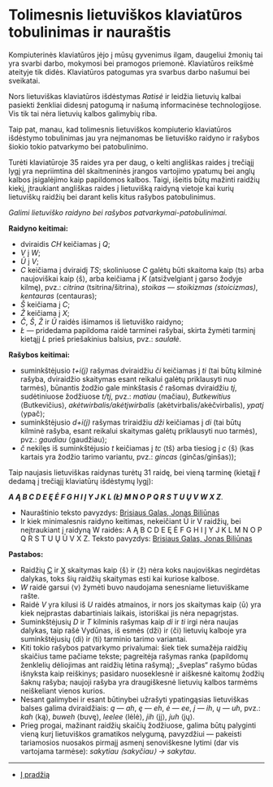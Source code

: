 
# Tolimesnis lietuviškos klaviatūros tobulinimas ir nauraštis

Kompiuterinės klaviatūros įėjo į mūsų gyvenimus ilgam, daugeliui žmonių tai yra svarbi darbo, mokymosi bei pramogos priemonė. Klaviatūros reikšmė ateityje tik didės. Klaviatūros patogumas yra svarbus darbo našumui bei sveikatai.

Nors lietuviškas klaviatūros išdėstymas _Ratisė_ ir leidžia lietuvių kalbai pasiekti ženkliai didesnį patogumą ir našumą informacinėse technologijose. Vis tik tai nėra lietuvių kalbos galimybių riba.

Taip pat, manau, kad tolimesnis lietuviškos kompiuterio klaviatūros išdėstymo tobulinimas jau yra neįmanomas be lietuviško raidyno ir rašybos šiokio tokio patvarkymo bei patobulinimo.

Turėti klaviatūroje 35 raides yra per daug, o kelti angliškas raides į trečiąjį lygį yra nepriimtina dėl skaitmeninės įrangos vartojimo ypatumų bei anglų kalbos įsigalėjimo kaip papildomos kalbos. Taigi, išeitis būtų mažinti raidžių kiekį, įtraukiant angliškas raides į lietuvišką raidyną vietoje kai kurių lietuviškų raidžių bei darant kelis kitus rašybos patobulinimus.

_Galimi lietuviško raidyno bei rašybos patvarkymai-patobulinimai._

__Raidyno keitimai:__

- dviraidis _CH_ keičiamas į _Q_;
-  _V_ į _W_;
-  _Ū_ į _V_;
- _C_ keičiama į dviraidį _TS_; skoliniuose _C_ galėtų būti skaitoma kaip ⟨ts⟩ arba naujoviškai kaip ⟨š⟩, arba keičiama į _K_ (atsižvelgiant į garso žodyje kilmę), pvz.: _citrina_ ⟨tsitrina/šitrina⟩, _stoikas — stoikizmas (stoicizmas)_, _kentauras_ (centauras);
- _Š_ keičiama į _C_;
- _Ž_ keičiama į _X_;
- _Č_, _Š_, _Ž_ ir _Ū_ raidės išimamos iš lietuviško raidyno;
- _Ł_ — pridedama papildoma raidė tarminei rašybai, skirta žymėti tarminį kietąjį _L_ prieš priešakinius balsius, pvz.: _saulałė_.

__Rašybos keitimai:__

- suminkštėjusio _t+i(j)_ rašymas dviraidžiu _či_ keičiamas į _ti_ (tai būtų kilminė rašyba, dviraidžio skaitymas esant reikalui galėtų priklausyti nuo tarmės), būnantis žodžio gale minkštasis _č_ rašomas dviraidžiu _tj_, sudėtiniuose žodžiuose _t/tj_, pvz.: _matiau_ ⟨mačiau⟩, _Butkewitius_ ⟨Butkevičius⟩, _akėtwirbalis/akėtjwirbalis_ (akėtvirbalis/akėčvirbalis), _ypatj_ ⟨ypač⟩;
- suminkštėjusio _d+i(j)_ rašymas triraidžiu _dži_ keičiamas į _di_ (tai būtų kilminė rašyba, esant reikalui skaitymas galėtų priklausyti nuo tarmės), pvz.: _gaudiau_ ⟨gaudžiau⟩;
- _č_ nekilęs iš suminkštėjusio _t_ keičiamas į _tc_ ⟨tš⟩ arba tiesiog į _c_ ⟨š⟩ (kas kartais yra žodžio tarimo variantu, pvz.: _gincas_ ⟨ginčas/ginšas⟩);

Taip naujasis lietuviškas raidynas turėtų 31 raidę, bei vieną tarminę (kietąjį _ł_ dedamą į trečiąjį klaviatūrų išdėstymų lygį):

___A Ą B C D E Ę Ė F G H I Į Y J K L (Ł) M N O P Q R S T U Ų V W X Z___.

- Nauraštinio teksto pavyzdys: [Brisiaus Galas, Jonas Biliūnas](brisiaus-galas-nauractiu.txt)
- Ir kiek minimalesnis raidyno keitimas, nekeičiant Ū ir V raidžių, bei neįtraukiant į raidyną W raidės: A Ą B C D E Ę Ė F G H I Į Y J K L M N O P Q R S T U Ų Ū V X Z. Teksto pavyzdys: [Brisiaus Galas, Jonas Biliūnas](brisiaus-galas-nauractiu-2.txt)

__Pastabos:__
+ Raidžių [C](https://en.wikipedia.org/wiki/C) ir [X](https://en.wikipedia.org/wiki/X) skaitymas kaip ⟨š⟩ ir ⟨ž⟩ nėra koks naujoviškas negirdėtas dalykas, toks šių raidžių skaitymas esti kai kuriose kalbose.
+ _W_ raidė garsui ⟨v⟩ žymėti buvo naudojama senesniame lietuviškame rašte.
+ Raidė _V_ yra kilusi iš _U_ raidės atmainos, ir nors jos skaitymas kaip ⟨ū⟩ yra kiek neįprastas dabartiniais laikais, istoriškai jis nėra nepagrįstas.
+ Suminkštėjusių _D_ ir _T_ kilminis rašymas kaip _di_ ir _ti_ irgi nėra naujas dalykas, taip rašė Vydūnas, iš esmės ⟨dži⟩ ir ⟨či⟩ lietuvių kalboje yra suminkštėjusių ⟨di⟩ ir ⟨ti⟩ tarminio tarimo variantai.
+ Kiti tokio rašybos patvarkymo privalumai: šiek tiek sumažėja raidžių skaičius tame pačiame tekste; pagreitėja rašymas ranka (papildomų ženklelių dėliojimas ant raidžių lėtina rašymą); „šveplas“ rašymo būdas išnyksta kaip reiškinys; pasidaro nuoseklesnė ir aiškesnė kaitomų žodžių šaknų rašyba; naujoji rašyba yra draugiškesnė lietuvių kalbos tarmėms neiškeliant vienos kurios.
+ Nesant galimybei ir esant būtinybei užrašyti ypatingąsias lietuviškas balses galima dviraidžiais: _ą_ — _ah_, _ę_ — _eh_, _ė_ — _ee_, _į_ — _ih_, _ų_ — _uh_, pvz.: _kah_ ⟨ką⟩, _buweh_ ⟨buvę⟩, _leelee_ ⟨lėlė⟩, _jih_ ⟨jį⟩, _juh_ ⟨jų⟩.
+ Prieg progai, mažinant raidžių skaičių žodžiuose, galima būtų palyginti vieną kurį lietuviškos gramatikos nelygumą, pavyzdžiui — pakeisti tariamosios nuosakos pirmajį asmenį senoviškesne lytimi (dar vis vartojama tarmėse): _sakytiau ⟨sakyčiau⟩ → sakytau_.

-----------------------------------------

+ [Į pradžią](README.md)
